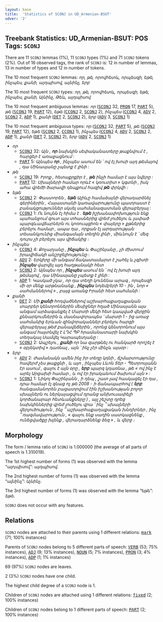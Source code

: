 ```yaml
---
layout: base
title:  'Statistics of SCONJ in UD_Armenian-BSUT'
udver: '2'
---
```


## Treebank Statistics: UD_Armenian-BSUT: POS Tags: `SCONJ`

There are 11 `SCONJ` lemmas (1%), 11 `SCONJ` types (1%) and 71 `SCONJ` tokens (2%).
Out of 16 observed tags, the rank of `SCONJ` is: 12 in number of lemmas, 13 in number of types and 12 in number of tokens.

The 10 most frequent `SCONJ` lemmas: <em>որ, թե, որովհետև, որպեսզի, եթե, ինչպես, քանի, այդպիսով, այնինչ, երբ</em>

The 10 most frequent `SCONJ` types:  <em>որ, թե, որովհետև, որպեսզի, եթե, ինչպես, քանի, Այնինչ, Թեև, այդպիսով</em>

The 10 most frequent ambiguous lemmas: <em>որ</em> (<tt><a href="hy_bsut-pos-SCONJ.html">SCONJ</a></tt> 32, <tt><a href="hy_bsut-pos-PRON.html">PRON</a></tt> 17, <tt><a href="hy_bsut-pos-PART.html">PART</a></tt> 5), <em>թե</em> (<tt><a href="hy_bsut-pos-SCONJ.html">SCONJ</a></tt> 19, <tt><a href="hy_bsut-pos-PART.html">PART</a></tt> 12), <em>եթե</em> (<tt><a href="hy_bsut-pos-CCONJ.html">CCONJ</a></tt> 2, <tt><a href="hy_bsut-pos-SCONJ.html">SCONJ</a></tt> 2), <em>ինչպես</em> (<tt><a href="hy_bsut-pos-CCONJ.html">CCONJ</a></tt> 4, <tt><a href="hy_bsut-pos-ADV.html">ADV</a></tt> 2, <tt><a href="hy_bsut-pos-SCONJ.html">SCONJ</a></tt> 2, <tt><a href="hy_bsut-pos-ADP.html">ADP</a></tt> 1), <em>քանի</em> (<tt><a href="hy_bsut-pos-DET.html">DET</a></tt> 2, <tt><a href="hy_bsut-pos-SCONJ.html">SCONJ</a></tt> 2), <em>երբ</em> (<tt><a href="hy_bsut-pos-ADV.html">ADV</a></tt> 3, <tt><a href="hy_bsut-pos-SCONJ.html">SCONJ</a></tt> 1)

The 10 most frequent ambiguous types:  <em>որ</em> (<tt><a href="hy_bsut-pos-SCONJ.html">SCONJ</a></tt> 32, <tt><a href="hy_bsut-pos-PART.html">PART</a></tt> 5), <em>թե</em> (<tt><a href="hy_bsut-pos-SCONJ.html">SCONJ</a></tt> 19, <tt><a href="hy_bsut-pos-PART.html">PART</a></tt> 12), <em>եթե</em> (<tt><a href="hy_bsut-pos-SCONJ.html">SCONJ</a></tt> 2, <tt><a href="hy_bsut-pos-CCONJ.html">CCONJ</a></tt> 1), <em>ինչպես</em> (<tt><a href="hy_bsut-pos-CCONJ.html">CCONJ</a></tt> 4, <tt><a href="hy_bsut-pos-ADV.html">ADV</a></tt> 2, <tt><a href="hy_bsut-pos-SCONJ.html">SCONJ</a></tt> 2, <tt><a href="hy_bsut-pos-ADP.html">ADP</a></tt> 1), <em>քանի</em> (<tt><a href="hy_bsut-pos-DET.html">DET</a></tt> 2, <tt><a href="hy_bsut-pos-SCONJ.html">SCONJ</a></tt> 2), <em>երբ</em> (<tt><a href="hy_bsut-pos-ADV.html">ADV</a></tt> 2, <tt><a href="hy_bsut-pos-SCONJ.html">SCONJ</a></tt> 1)


* <em>որ</em>
  * <tt><a href="hy_bsut-pos-SCONJ.html">SCONJ</a></tt> 32: <em>Այն , <b>որ</b> նախկին սեփականատերը թաքնվում է , հարցեր է առաջացնում :</em>
  * <tt><a href="hy_bsut-pos-PART.html">PART</a></tt> 5: <em>Այնպես <b>որ</b> , ինչպես ասում են ՝ ով էլ խոսի այդ թեմայով , դա Մինասյանը չպետք է լինի :</em>
* <em>թե</em>
  * <tt><a href="hy_bsut-pos-SCONJ.html">SCONJ</a></tt> 19: <em>Իրոք , հետաքրքիր է , <b>թե</b> ինչի համար է այս նվերը :</em>
  * <tt><a href="hy_bsut-pos-PART.html">PART</a></tt> 12: <em>Սխալների համար որևէ « կռուտիտ » կգտնի , իսկ ահա վրեժի ծարավի դեպքում հազիվ <b>թե</b> փրկվի ։</em>
* <em>եթե</em>
  * <tt><a href="hy_bsut-pos-SCONJ.html">SCONJ</a></tt> 2: <em>Փաստորեն , <b>եթե</b> Ալիևը համաձայնի վերադարձնել գերիներին , Հայաստանի կառավարությունը պատրաստ է բանակցություններ սկսել սահմանազատման վերաբերյալ :</em>
  * <tt><a href="hy_bsut-pos-CCONJ.html">CCONJ</a></tt> 1: <em>Ու նույնն էլ հիմա է . <b>եթե</b> իշխանափոխություն ենք պահանջում զուտ այս տհասներից վրեժ լուծելու և լափած պարգևավճարներն ու կոռուպցիոն « փայերը » քթներից բերելու համար , ապա դա , որքան էլ արդարության տեսանկյունից միանգամայն տեղին լինի , միևնույն է ՝ մեզ դուրս չի բերելու այս վիճակից ։</em>
* <em>ինչպես</em>
  * <tt><a href="hy_bsut-pos-CCONJ.html">CCONJ</a></tt> 4: <em>Քոչարյանը , <b>ինչպես</b> և Փաշինյանը , չի ժխտում իրավիճակի անշրջելիությունը :</em>
  * <tt><a href="hy_bsut-pos-ADV.html">ADV</a></tt> 2: <em>Երկիրը մի անգամ ճակատամարտ է շահել և չգիտի <b>ինչպես</b> վարվել այդ հաղթանակի հետ</em>
  * <tt><a href="hy_bsut-pos-SCONJ.html">SCONJ</a></tt> 2: <em>Այնպես որ , <b>ինչպես</b> ասում են ՝ ով էլ խոսի այդ թեմայով , դա Մինասյանը չպետք է լինի :</em>
  * <tt><a href="hy_bsut-pos-ADP.html">ADP</a></tt> 1: <em>Կասկած չկա , որ դա տեղի կունենա արագ , որպեսզի մի օր մենք արթնանանք , <b>ինչպես</b> նոյեմբերի 10 - ին , նոր « սահմաններով » , բայց առանց Իրանի հետ սահմանի :</em>
* <em>քանի</em>
  * <tt><a href="hy_bsut-pos-DET.html">DET</a></tt> 2: <em>Մի <b>քանի</b> հոդվածներով աշխարհաքաղաքական տարբեր կենտրոններին մեսիջներ հղած Մինասյանն այս անգամ արձագանքել է Մարտի մեկի հետ կապված վերջին քննարկումներին և մասնավորապես ՝ մարտի 1 - ից առաջ սահմանից Երևան զինվորականներ բերելու հարցի վերաբերյալ թեժ բանավեճերին , որոնց կենտրոնում այս անգամ հայտնվել է ԼՂՀ ՊԲ հրամանատարի նախկին տեղակալ Սամվել Կարապետյանը :</em>
  * <tt><a href="hy_bsut-pos-SCONJ.html">SCONJ</a></tt> 2: <em>Ապշելու , <b>քանի</b> որ նա զարթնել ու հանկարծ որոշել է « օբյեկտիվ » դառնալ , այն ՝ ինչ չէր մինչև այսօր :</em>
* <em>երբ</em>
  * <tt><a href="hy_bsut-pos-ADV.html">ADV</a></tt> 2: <em>Ժամանակն ամեն ինչ իր տեղը կդնի , ճշմարտությունը հավերժ չես թաքցնի , և այո , ինչպես Լևոն Տեր - Պետրոսյանն էր ասում , գալու է այն օրը , <b>երբ</b> պարզ կդառնա , թե « ով ինչ է արել Արցախի համար , և ով էր իրականում ծախում այն » :</em>
  * <tt><a href="hy_bsut-pos-SCONJ.html">SCONJ</a></tt> 1: <em>Նիկոլ Փաշինյանն , ի դեպ , շատ լավ հասկացել էր դա , դրա համար էլ գնաց ոչ թե 2008 - ի ճանապարհով ( <b>երբ</b> հանգամանորեն բացատրվում էին իշխանության բոլոր սխալներն ու ներկայացվում դրանց անխուսափելի կործանարար հետևանքները ) , այլ շեշտը դրեց նախկիններից վրեժ լուծելու վրա ՝ ինչ ՞ սխալների վերլուծություն , ինչ ՞ աշխարհաքաղաքական խնդիրներ , ինչ ՞ ռազմավարություն , « գալու ենք սաղին սատկացնենք , ունեցվածքը խլենք , վերադարձնենք ձեզ » , և վերջ ։</em>

## Morphology

The form / lemma ratio of `SCONJ` is 1.000000 (the average of all parts of speech is 1.310019).

The 1st highest number of forms (1) was observed with the lemma “այդպիսով”: <em>այդպիսով</em>.

The 2nd highest number of forms (1) was observed with the lemma “այնինչ”: <em>Այնինչ</em>.

The 3rd highest number of forms (1) was observed with the lemma “եթե”: <em>եթե</em>.

`SCONJ` does not occur with any features.


## Relations

`SCONJ` nodes are attached to their parents using 1 different relations: <tt><a href="hy_bsut-dep-mark.html">mark</a></tt> (71; 100% instances)

Parents of `SCONJ` nodes belong to 5 different parts of speech: <tt><a href="hy_bsut-pos-VERB.html">VERB</a></tt> (53; 75% instances), <tt><a href="hy_bsut-pos-ADJ.html">ADJ</a></tt> (9; 13% instances), <tt><a href="hy_bsut-pos-NOUN.html">NOUN</a></tt> (5; 7% instances), <tt><a href="hy_bsut-pos-PRON.html">PRON</a></tt> (3; 4% instances), <tt><a href="hy_bsut-pos-ADP.html">ADP</a></tt> (1; 1% instances)

69 (97%) `SCONJ` nodes are leaves.

2 (3%) `SCONJ` nodes have one child.

The highest child degree of a `SCONJ` node is 1.

Children of `SCONJ` nodes are attached using 1 different relations: <tt><a href="hy_bsut-dep-fixed.html">fixed</a></tt> (2; 100% instances)

Children of `SCONJ` nodes belong to 1 different parts of speech: <tt><a href="hy_bsut-pos-PART.html">PART</a></tt> (2; 100% instances)

